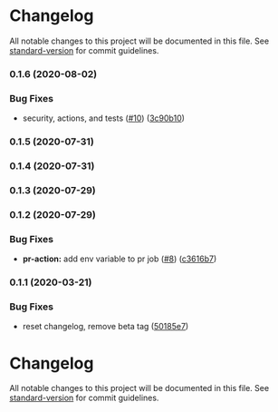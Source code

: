 # Changelog

All notable changes to this project will be documented in this file. See [standard-version](https://github.com/conventional-changelog/standard-version) for commit guidelines.

### 0.1.6 (2020-08-02)


### Bug Fixes

* security, actions, and tests ([#10](https://github.com/adiktofsugar/diff-package-lock/issues/10)) ([3c90b10](https://github.com/adiktofsugar/diff-package-lock/commit/3c90b109cd43e788024e293bc19c8fe86343d79c))

### 0.1.5 (2020-07-31)

### 0.1.4 (2020-07-31)

### 0.1.3 (2020-07-29)

### 0.1.2 (2020-07-29)


### Bug Fixes

* **pr-action:** add env variable to pr job ([#8](https://github.com/adiktofsugar/diff-package-lock/issues/8)) ([c3616b7](https://github.com/adiktofsugar/diff-package-lock/commit/c3616b7c3eb1becbfea027a98b1920fa4df2777a))

### 0.1.1 (2020-03-21)


### Bug Fixes

* reset changelog, remove beta tag ([50185e7](https://github.com/adiktofsugar/diff-package-lock/commit/50185e7d9e8997b0cf88b8b11d17ef90d2a73451))

# Changelog

All notable changes to this project will be documented in this file. See [standard-version](https://github.com/conventional-changelog/standard-version) for commit guidelines.
